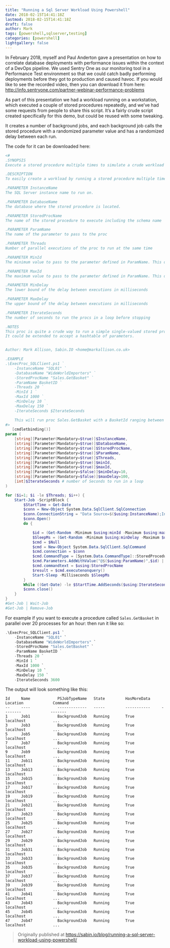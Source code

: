 ```yaml
---
title: "Running a Sql Server Workload Using Powershell"
date: 2018-02-15T14:41:18Z
lastmod: 2018-02-15T14:41:18Z
draft: false
author: Mark
tags: [powershell,sqlserver,testing]
categories: [powershell]
lightgallery: false
---
```

In February 2018, myself and Paul Anderton gave a presentation on how to correlate database deployments with performance issues within the context of a DevOps pipeline. We used Sentry One as our monitoring tool in a Performance Test environment so that we could catch badly performing deployments before they got to production and caused havoc. If you would like to see the recorded video, then you can download it from here: http://info.sentryone.com/partner-webinar-performance-problems

As part of this presentation we had a workload running on a workstation, which executed a couple of stored procedures repeatedly, and we’ve had some requests from people to share this script. It’s a fairly crude script created specifically for this demo, but could be reused with some tweaking.

It creates a number of background jobs, and each background job calls the stored procedure with a randomized parameter value and has a randomized delay between each run.

The code for it can be downloaded here: 

```PowerShell
<#
.SYNOPSIS
Execute a stored procedure multiple times to simulate a crude workload

.DESCRIPTION
To easily create a workload by running a stored procedure multiple times in parallel, with optional randomized delays.

.PARAMETER InstanceName
The SQL Server instance name to run on.

.PARAMETER DatabaseName
The database where the stored procedure is located.

.PARAMETER StoredProcName
The name of the stored procedure to execute including the schema name

.PARAMETER ParamName
The name of the parameter to pass to the proc

.PARAMETER Threads
Number of parallel executions of the proc to run at the same time

.PARAMETER MinId
The minimum value to pass to the parameter defined in ParamName. This defines the lower bound of a randomizer

.PARAMETER MaxId
The maximum value to pass to the parameter defined in ParamName. This defines the upper bound of a randomizer

.PARAMETER MinDelay
The lower bound of the delay between executions in milliseconds

.PARAMETER MaxDelay
The upper bound of the delay between executions in milliseconds

.PARAMETER IterateSeconds
The number of seconds to run the procs in a loop before stopping

.NOTES
This proc is quite a crude way to run a simple single-valued stored procedure in a loop for demo purposes.
It could be extended to accept a hashtable of parameters.


Author: Mark Allison, Sabin.IO <home@markallison.co.uk>

.EXAMPLE
.\ExecProc_SQLClient.ps1 `
    -InstanceName "SQL01" `
    -DatabaseName "WideWorldImporters" `
    -StoredProcName "Sales.GetBasket" `
    -ParamName BasketID `
    -Threads 20 `
    -MinId 1 `
    -MaxId 1000 `
    -MinDelay 10 `
    -MaxDelay 150 `
    -IterateSeconds $IterateSeconds

    This will run proc Sales.GetBasket with a BasketId ranging between 1 and 1000, with 20 parallel threads as background tasks. There will be a randomized delay on each thread varying between 10 and 150ms.
#>
   [cmdletbinding()]
param (
    [string][Parameter(Mandatory=$true)]$InstanceName,
    [string][Parameter(Mandatory=$true)]$DatabaseName,
    [string][Parameter(Mandatory=$true)]$StoredProcName,
    [string][Parameter(Mandatory=$true)]$ParamName,
    [string][Parameter(Mandatory=$true)]$Threads,
    [string][Parameter(Mandatory=$true)]$minId,
    [string][Parameter(Mandatory=$true)]$maxId,
    [string][Parameter(Mandatory=$false)]$minDelay=10,
    [string][Parameter(Mandatory=$false)]$maxDelay=100,
    [int]$IterateSeconds # number of Seconds to run in a loop
)

for ($i=1; $i -le $Threads; $i++) {
    Start-Job -ScriptBlock {
        $StartTime = Get-Date
        $conn = New-Object System.Data.SqlClient.SqlConnection
        $conn.ConnectionString = "Data Source=$($using:InstanceName);Initial Catalog=$($using:DatabaseName);Integrated Security=SSPI;Application Name=PowerShell.SabinDataLoader;"
        $conn.Open()
        do {

            $id = (Get-Random -Minimum $using:minId -Maximum $using:maxId)
            $SleepMs = (Get-Random -Minimum $using:minDelay -Maximum $using:maxDelay)
            $cmd = $Null
            $cmd = New-Object System.Data.SqlClient.SqlCommand
            $cmd.connection = $conn
            $cmd.CommandType = [System.Data.CommandType]::StoredProcedure
            $cmd.Parameters.AddWithValue("@$($using:ParamName)",$id) | Out-Null
            $cmd.commandtext = $using:StoredProcName
            $result = $cmd.executenonquery()
            Start-Sleep -Milliseconds $SleepMs
        }
        While ((Get-Date) -le $StartTime.AddSeconds($using:IterateSeconds))
        $conn.close()
    }
}
#Get-Job | Wait-Job
#Get-Job | Remove-Job
```

For example if you want to execute a procedure called `Sales.GetBasket` in parallel over 20 processes for an hour: then run it like so:

```powershell
.\ExecProc_SQLClient.ps1 `
    -InstanceName "SQL01" `
    -DatabaseName "WideWorldImporters" `
    -StoredProcName "Sales.GetBasket" `
    -ParamName BasketID `
    -Threads 20 `
    -MinId 1 `
    -MaxId 1000 `
    -MinDelay 10 `
    -MaxDelay 150 `
    -IterateSeconds 3600
```

The output will look something like this:

```text
Id     Name            PSJobTypeName   State         HasMoreData     Location             Command
--     ----            -------------   -----         -----------     --------             -------
1      Job1            BackgroundJob   Running       True            localhost            ...
3      Job3            BackgroundJob   Running       True            localhost            ...
5      Job5            BackgroundJob   Running       True            localhost            ...
7      Job7            BackgroundJob   Running       True            localhost            ...
9      Job9            BackgroundJob   Running       True            localhost            ...
11     Job11           BackgroundJob   Running       True            localhost            ...
13     Job13           BackgroundJob   Running       True            localhost            ...
15     Job15           BackgroundJob   Running       True            localhost            ...
17     Job17           BackgroundJob   Running       True            localhost            ...
19     Job19           BackgroundJob   Running       True            localhost            ...
21     Job21           BackgroundJob   Running       True            localhost            ...
23     Job23           BackgroundJob   Running       True            localhost            ...
25     Job25           BackgroundJob   Running       True            localhost            ...
27     Job27           BackgroundJob   Running       True            localhost            ...
29     Job29           BackgroundJob   Running       True            localhost            ...
31     Job31           BackgroundJob   Running       True            localhost            ...
33     Job33           BackgroundJob   Running       True            localhost            ...
35     Job35           BackgroundJob   Running       True            localhost            ...
37     Job37           BackgroundJob   Running       True            localhost            ...
39     Job39           BackgroundJob   Running       True            localhost            ...
41     Job41           BackgroundJob   Running       True            localhost            ...
43     Job43           BackgroundJob   Running       True            localhost            ...
45     Job45           BackgroundJob   Running       True            localhost            ...
47     Job47           BackgroundJob   Running       True            localhost            ...
```
> Originally published at https://sabin.io/blog/running-a-sql-server-workload-using-powershell/
